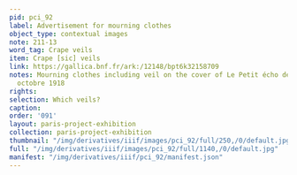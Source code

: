 ```yaml
---
pid: pci_92
label: Advertisement for mourning clothes
object_type: contextual images
note: 211-13
word_tag: Crape veils
item: Crape [sic] veils
link: https://gallica.bnf.fr/ark:/12148/bpt6k32158709
notes: Mourning clothes including veil on the cover of Le Petit écho de la mode 27
  octobre 1918
rights: 
selection: Which veils?
caption: 
order: '091'
layout: paris-project-exhibition
collection: paris-project-exhibition
thumbnail: "/img/derivatives/iiif/images/pci_92/full/250,/0/default.jpg"
full: "/img/derivatives/iiif/images/pci_92/full/1140,/0/default.jpg"
manifest: "/img/derivatives/iiif/pci_92/manifest.json"
---
```

